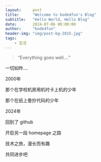 ```yaml
---
layout:     post
title:      "Welcome to kode4fun's Blog"
subtitle:   "Hello World, Hello Blog"
date:       2024-07-06 00:00:00
author:     "kode4fun"
header-img: "img/post-bg-2015.jpg"
tags:
    - 生活
---
```


> “Everything goes well....”

一切如昨....

2000年

那个在学校机房用机时卡上机的少年

那个在纸上誊抄代码的少年

2024年

回到了 github

开启另一段 homepage 之路

技术之旅，漫长而有趣

共同进步吧